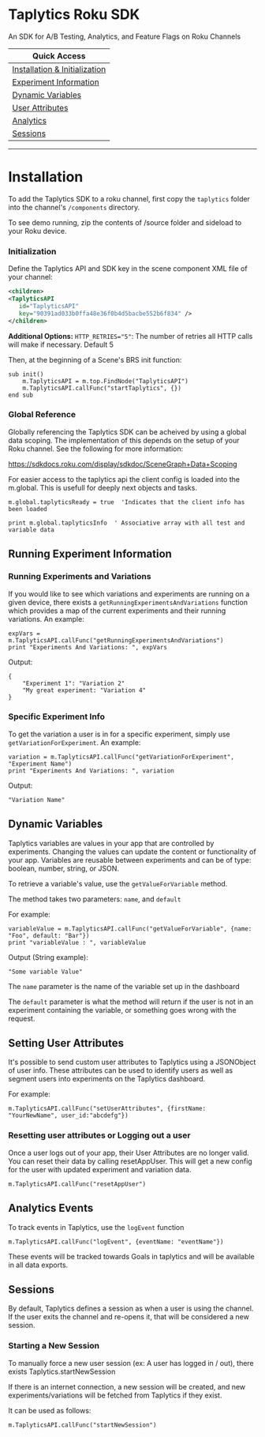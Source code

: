 # Taplytics Roku SDK

An SDK for A/B Testing, Analytics, and Feature Flags on Roku Channels

| Quick Access |
| ----------------- |
| [Installation & Initialization](#installation)|      
| [Experiment Information](#running-experiment-information)     |
| [Dynamic Variables](#dynamic-variables)         |
| [User Attributes](#setting-user-attributes)      |
| [Analytics](#analytics-events)|
| [Sessions](#sessions)|

------
# Installation

To add the Taplytics SDK to a roku channel, first copy the `taplytics` folder into the channel's `/components` directory.

To see demo running, zip the contents of /source folder and sideload to your Roku device.


### Initialization

Define the Taplytics API and SDK key in the scene component XML file of your channel:

```xml
<children>
<TaplyticsAPI
   id="TaplyticsAPI"
   key="90391ad033b0ffa48e36f0b4d5bacbe552b6f834" />
</children>
```

**Additional Options:**
`HTTP_RETRIES="5"`: The number of retries all HTTP calls will make if necessary. Default 5

Then, at the beginning of a Scene's BRS init function:

```brightscript
sub init()
	m.TaplyticsAPI = m.top.FindNode("TaplyticsAPI")
	m.TaplyticsAPI.callFunc("startTaplytics", {})
end sub
```

### Global Reference

Globally referencing the Taplytics SDK can be acheived by using a global data scoping. The implementation of this depends on the setup of your Roku channel. See the following for more information:

https://sdkdocs.roku.com/display/sdkdoc/SceneGraph+Data+Scoping

For easier access to the taplytics api the client config is loaded into the m.global. This is usefull for deeply next objects and tasks.

```brightscript
m.global.taplyticsReady = true  'Indicates that the client info has been loaded

print m.global.taplyticsInfo  ' Associative array with all test and variable data
```

## Running Experiment Information


### Running Experiments and Variations

If you would like to see which variations and experiments are running on a given device, there exists a `getRunningExperimentsAndVariations` function which provides a map of the current experiments and their running variations. An example:

```
expVars = m.TaplyticsAPI.callFunc("getRunningExperimentsAndVariations")
print "Experiments And Variations: ", expVars
```

Output:

```
{
    "Experiment 1": "Variation 2"
    "My great experiment: "Variation 4"
}
```

### Specific Experiment Info

To get the variation a user is in for a specific experiment, simply use `getVariationForExperiment`. An example:

```
variation = m.TaplyticsAPI.callFunc("getVariationForExperiment", "Experiment Name")
print "Experiments And Variations: ", variation
```

Output:

```
"Variation Name"
```

## Dynamic Variables

Taplytics variables are values in your app that are controlled by experiments. Changing the values can update the content or functionality of your app. Variables are reusable between experiments and can be of type: boolean, number, string, or JSON.

To retrieve a variable's value, use the `getValueForVariable` method. 

The method takes two parameters: `name`, and `default`

For example: 

```brightscript
variableValue = m.TaplyticsAPI.callFunc("getValueForVariable", {name: "Foo", default: "Bar"})
print "variableValue : ", variableValue
```

Output (String example):

```
"Some variable Value"
```

The `name` parameter is the name of the variable set up in the dashboard

The `default` parameter is what the method will return if the user is not in an experiment containing the variable, or something goes wrong with the request.


## Setting User Attributes

It's possible to send custom user attributes to Taplytics using a JSONObject of user info. These attributes can be used to identify users as well as segment users into experiments on the Taplytics dashboard.

For example:

```
m.TaplyticsAPI.callFunc("setUserAttributes", {firstName: "YourNewName", user_id:"abcdefg"})
```

### Resetting user attributes or Logging out a user

Once a user logs out of your app, their User Attributes are no longer valid. You can reset their data by calling resetAppUser. This will get a new config for the user with updated experiment and variation data.

```
m.TaplyticsAPI.callFunc("resetAppUser")
```

## Analytics Events

To track events in Taplytics, use the `logEvent` function

```
m.TaplyticsAPI.callFunc("logEvent", {eventName: "eventName"})
```

These events will be tracked towards Goals in taplytics and will be available in all data exports.


## Sessions

By default, Taplytics defines a session as when a user is using the channel. If the user exits the channel and re-opens it, that will be considered a new session.

### Starting a New Session

To manually force a new user session (ex: A user has logged in / out), there exists Taplytics.startNewSession

If there is an internet connection, a new session will be created, and new experiments/variations will be fetched from Taplytics if they exist.

It can be used as follows:

```
m.TaplyticsAPI.callFunc("startNewSession")
```


